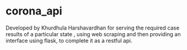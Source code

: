 # corona_api
Developed by Khurdhula Harshavardhan for serving the required case results of a particular state , using web scraping and then providing an interface using flask, to complete it as a restful api.
